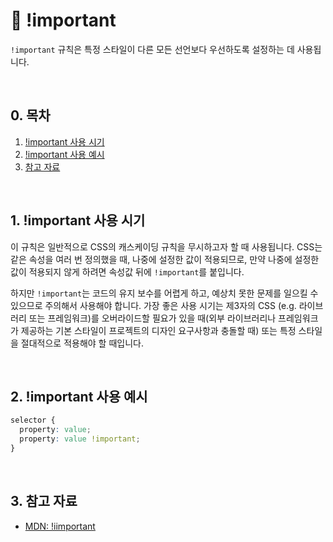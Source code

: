 # 📒 !important

`!important` 규칙은 특정 스타일이 다른 모든 선언보다 우선하도록 설정하는 데 사용됩니다.

<br/>

## 0. 목차

<!-- no toc -->
1. [!important 사용 시기](#1-important-사용-시기)
2. [!important 사용 예시](#2-important-사용-예시)
3. [참고 자료](#3-참고-자료)

<br/>

## 1. !important 사용 시기

이 규칙은 일반적으로 CSS의 캐스케이딩 규칙을 무시하고자 할 때 사용됩니다. CSS는 같은 속성을 여러 번 정의했을 때, 나중에 설정한 값이 적용되므로, 만약 나중에 설정한 값이 적용되지 않게 하려면 속성값 뒤에 `!important`를 붙입니다.

하지만 `!important`는 코드의 유지 보수를 어렵게 하고, 예상치 못한 문제를 일으킬 수 있으므로 주의해서 사용해야 합니다. 가장 좋은 사용 시기는 제3자의 CSS (e.g. 라이브러리 또는 프레임워크)를 오버라이드할 필요가 있을 때(외부 라이브러리나 프레임워크가 제공하는 기본 스타일이 프로젝트의 디자인 요구사항과 충돌할 때) 또는 특정 스타일을 절대적으로 적용해야 할 때입니다.

<br/>

## 2. !important 사용 예시

```css
selector {
  property: value;
  property: value !important;
}
```

<br/>

## 3. 참고 자료

- [MDN: !iimportant](https://developer.mozilla.org/en-US/docs/Web/CSS/important)